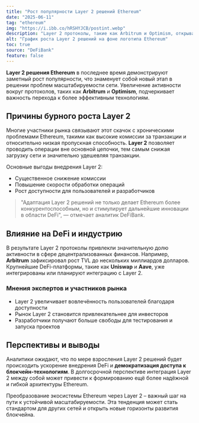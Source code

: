 ```yaml
---
title: "Рост популярности Layer 2 решений Ethereum"
date: "2025-06-11"
tag: "ethereum"
img: "https://i.ibb.co/hRSHYJCB/postint.webp"
description: "Layer 2 протоколы, такие как Arbitrum и Optimism, открывают новую эру масштабируемости."
alt: "График роста Layer 2 решений на фоне логотипа Ethereum"
toc: true
source: "DeFiBank"
feature: false
---
```


**Layer 2 решения Ethereum** в последнее время демонстрируют заметный рост популярности, что знаменует собой новый этап в решении проблем масштабируемости сети. Увеличение активности вокруг протоколов, таких как **Arbitrum** и **Optimism**, подчеркивает важность перехода к более эффективным технологиям.

## Причины бурного роста Layer 2

Многие участники рынка связывают этот скачок с хроническими проблемами Ethereum, такими как высокие комиссии за транзакции и относительно низкая пропускная способность. **Layer 2** позволяет проводить операции вне основной цепочки, тем самым снижая загрузку сети и значительно удешевляя транзакции.

Основные выгоды внедрения Layer 2:

- Существенное снижение комиссии
- Повышение скорости обработки операций
- Рост доступности для пользователей и разработчиков

> "Адаптация Layer 2 решений не только делает Ethereum более конкурентоспособным, но и стимулирует дальнейшие инновации в области DeFi", — отмечает аналитик DeFiBank.

## Влияние на DeFi и индустрию

В результате Layer 2 протоколы привлекли значительную долю активности в сфере децентрализованных финансов. Например, **Arbitrum** зафиксировал рост TVL до нескольких миллиардов долларов. Крупнейшие DeFi-платформы, такие как **Uniswap** и **Aave**, уже интегрированы или планируют интеграцию с Layer 2.

### Мнения экспертов и участников рынка

- Layer 2 увеличивает вовлечённость пользователей благодаря доступности
- Рынок Layer 2 становится привлекательнее для инвесторов
- Разработчики получают больше свободы для тестирования и запуска проектов

## Перспективы и выводы

Аналитики ожидают, что по мере взросления Layer 2 решений будет происходить ускорение внедрения DeFi и **демократизация доступа к блокчейн-технологиям**. В долгосрочной перспективе интеграция Layer 2 между собой может привести к формированию ещё более надёжной и гибкой архитектуры Ethereum.

Преобразование экосистемы Ethereum через Layer 2 – важный шаг на пути к устойчивой масштабируемости. Эта тенденция может стать стандартом для других сетей и открыть новые горизонты развития блокчейна.